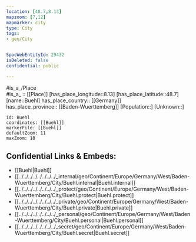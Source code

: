 ```yaml
---
location: [48.7,8.13] 
mapzoom: [7,12] 
mapmarker: city 
type: City
tags:
- geo/City


SpocWebEntityId: 29432
isDeleted: false
confidential: public

---
```

#is_a_/Place  
#is_a_ :: [[Place]] 
[has_place_longitude::8.13] 
[has_place_latitude::48.7] 
[name::Buehl] 
has_place_country:: [[Germany]]  
has_place_province:: [[Baden-Wuerttemberg]] 
[Population::] 
[Unknown::] 


```leaflet
id: Buehl
coordinates: [[Buehl]] 
markerFile: [[Buehl]] 
defaultZoom: 11 
maxZoom: 18
```


## Confidential Links & Embeds: 
- [[Buehl|Buehl]]  
- [[../../../../../../../../_internal/geo/Continent/Europe/Germany/West/Baden-Wuerttemberg/City/Buehl.internal|Buehl.internal]] 
- [[../../../../../../../../_protect/geo/Continent/Europe/Germany/West/Baden-Wuerttemberg/City/Buehl.protect|Buehl.protect]] 
- [[../../../../../../../../_private/geo/Continent/Europe/Germany/West/Baden-Wuerttemberg/City/Buehl.private|Buehl.private]] 
- [[../../../../../../../../_personal/geo/Continent/Europe/Germany/West/Baden-Wuerttemberg/City/Buehl.personal|Buehl.personal]] 
- [[../../../../../../../../_secret/geo/Continent/Europe/Germany/West/Baden-Wuerttemberg/City/Buehl.secret|Buehl.secret]] 
